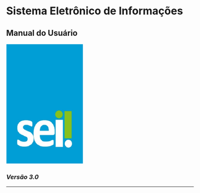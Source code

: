# **Sistema Eletrônico de Informações**

## Manual do Usuário

![](/assets/logo_sei.png)

### _Versão 3.0_

---



